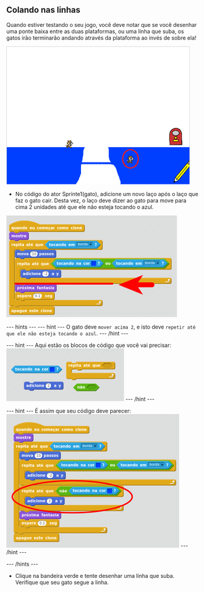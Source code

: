 ## Colando nas linhas

Quando estiver testando o seu jogo, você deve notar que se você desenhar uma ponte baixa entre as duas plataformas, ou uma linha que suba, os gatos irão terminarão andando através da plataforma ao invés de sobre ela!

![Gatos andando através da plataforma](images/cat-walk-through-platform.png)

+ No código do ator Sprinte1(gato), adicione um novo laço após o laço que faz o gato cair. Desta vez, o laço deve dizer ao gato para move para cima 2 unidades até que ele não esteja tocando o azul.

![Adicione código aqui](images/add-code-here.png)

--- hints ---
--- hint ---
O gato deve `mover acima 2`, e isto deve `repetir até que ele não esteja tocando o azul`.
--- /hint ---

--- hint ---
Aqui estão os blocos de código que você vai precisar:
![Dica movendo acima](images/move-up-hint.png)
--- /hint ---  

--- hint ---
É assim que seu código deve parecer:
![Solução movendo acima](images/move-up-solution.png)
--- /hint ---

--- /hints ---

+ Clique na bandeira verde e tente desenhar uma linha que suba. Verifique que seu gato segue a linha.
